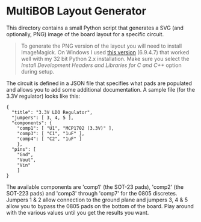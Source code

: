 # MultiBOB Layout Generator

This directory contains a small Python script that generates a SVG (and optionally, PNG) image of the board layout for a specific circuit.

> To generate the PNG version of the layout you will need to install ImageMagick. On Windows I used [this version](http://www.imagemagick.org/download/binaries/ImageMagick-6.9.4-7-Q16-x86-dll.exe) (6.9.4.7) that worked well with my 32 bit Python 2.x installation. Make sure you select the *Install Development Headers and Libraries for C and C++* option during setup.

The circuit is defined in a JSON file that specifies what pads are populated and allows you to add some additional documentation. A sample file (for the 3.3V regulator) looks like this:

```
{
  "title": "3.3V LDO Regulator",
  "jumpers": [ 3, 4, 5 ],
  "components": {
    "comp1": [ "U1", "MCP1702 (3.3V)" ],
    "comp3": [ "C1", "1uF" ],
    "comp4": [ "C2", "1uF" ]
    },
  "pins": [
    "Gnd",
    "Vout",
    "Vin"
    ]
}
```

The available components are 'comp1' (the SOT-23 pads), 'comp2' (the SOT-223 pads) and 'comp3' through 'comp7' for the 0805 discretes. Jumpers 1 & 2 allow connection to the ground plane and jumpers 3, 4 & 5 allow you to bypass the 0805 pads on the bottom of the board. Play around with the various values until you get the results you want.
